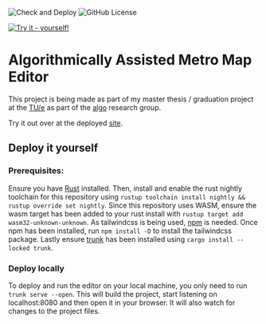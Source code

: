 ![Check and Deploy](https://img.shields.io/github/check-runs/callieve/metro-map-editor/main?style=flat-square)
![GitHub License](https://img.shields.io/github/license/callieve/metro-map-editor?style=flat-square)

[![Try it - yourself!](https://img.shields.io/badge/Try_it-yourself!-blue?style=for-the-badge)](https://calli.dev/university/metro-map)

# Algorithmically Assisted Metro Map Editor

This project is being made as part of my master thesis / graduation project at the [TU/e] as part of the [algo] research group.

Try it out over at the deployed [site].

## Deploy it yourself

### Prerequisites:

Ensure you have [Rust] installed.
Then, install and enable the rust nightly toolchain for this repository using `rustup toolchain install nightly && rustup override set nightly`.
Since this repository uses WASM, ensure the wasm target has been added to your rust install with `rustup target add wasm32-unknown-unknown`.
As tailwindcss is being used, [npm] is needed.
Once npm has been installed, run `npm install -D` to install the tailwindcss package.
Lastly ensure [trunk] has been installed using `cargo install --locked trunk`.

### Deploy locally

To deploy and run the editor on your local machine, you only need to run `trunk serve --open`.
This will build the project, start listening on localhost:8080 and then open it in your browser.
It will also watch for changes to the project files.

[TU/e]: https://www.tue.nl/en/
[ALGO]: https://algo.win.tue.nl/
[site]: https://calli.dev/university/metro-map
[Rust]: https://www.rust-lang.org/learn/get-started
[NPM]: https://docs.npmjs.com/downloading-and-installing-node-js-and-npm
[trunk]: https://trunkrs.dev/
